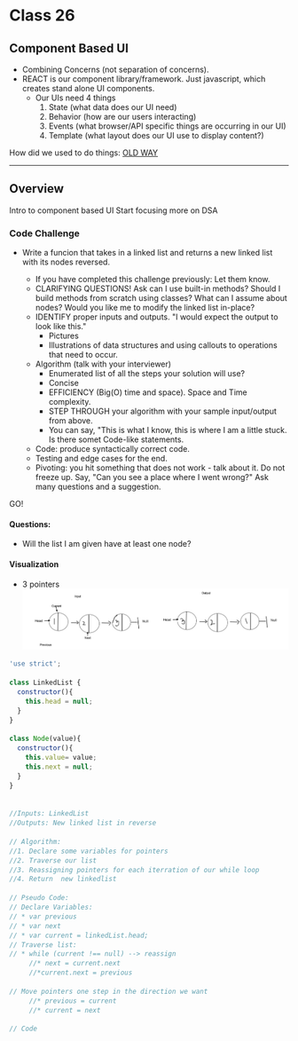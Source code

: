 # Class 26

## Component Based UI

- Combining Concerns (not separation of concerns).
- REACT is our component library/framework. Just javascript, which creates stand alone UI components.
  - Our UIs need 4 things
    1. State (what data does our UI need)
    2. Behavior (how are our users interacting)
    3. Events (what browser/API specific things are occurring in our UI)
    4. Template (what layout does our UI use to display content?)

How did we used to do things:
[OLD WAY](./vanilla)


***

## Overview
Intro to component based UI
Start focusing more on DSA

### Code Challenge

- Write a funcion that takes in a linked list and returns a new linked list with its nodes reversed.

  - If you have completed this challenge previously: Let them know.
  - CLARIFYING QUESTIONS! Ask can I use built-in methods? Should I build methods from scratch using classes? What can I assume about nodes? Would you like me to modify the linked list in-place?
  - IDENTIFY proper inputs and outputs. "I would expect the output to look like this."
    - Pictures
    - Illustrations of data structures and using callouts to operations that need to occur.
  - Algorithm (talk with your interviewer)
    - Enumerated list of all the steps your solution will use?
    - Concise
    - EFFICIENCY (Big(O) time and space). Space and Time complexity.
    - STEP THROUGH your algorithm with your sample input/output from above.
    - You can say, "This is what I know, this is where I am a little stuck. Is there somet Code-like statements.
  - Code: produce syntactically correct code.
  - Testing and edge cases for the end.
  - Pivoting: you hit something that does not work - talk about it. Do not freeze up. Say, "Can you see a place where I went wrong?" Ask many questions and a suggestion.

GO!

#### Questions: 

* Will the list I am given have at least one node?

#### Visualization
* 3 pointers
![visual](./assets/reverse-ll.jpg)

```js
'use strict';

class LinkedList {
  constructor(){
    this.head = null;
  }
}

class Node(value){
  constructor(){
    this.value= value;
    this.next = null;
  }
}


//Inputs: LinkedList
//Outputs: New linked list in reverse

// Algorithm:
//1. Declare some variables for pointers
//2. Traverse our list
//3. Reassigning pointers for each iterration of our while loop
//4. Return  new linkedlist

// Pseudo Code:
// Declare Variables:
// * var previous
// * var next
// * var current = linkedList.head;
// Traverse list:
// * while (current !== null) --> reassign
     //* next = current.next
     //*current.next = previous

// Move pointers one step in the direction we want
     //* previous = current
     //* current = next

// Code



```
